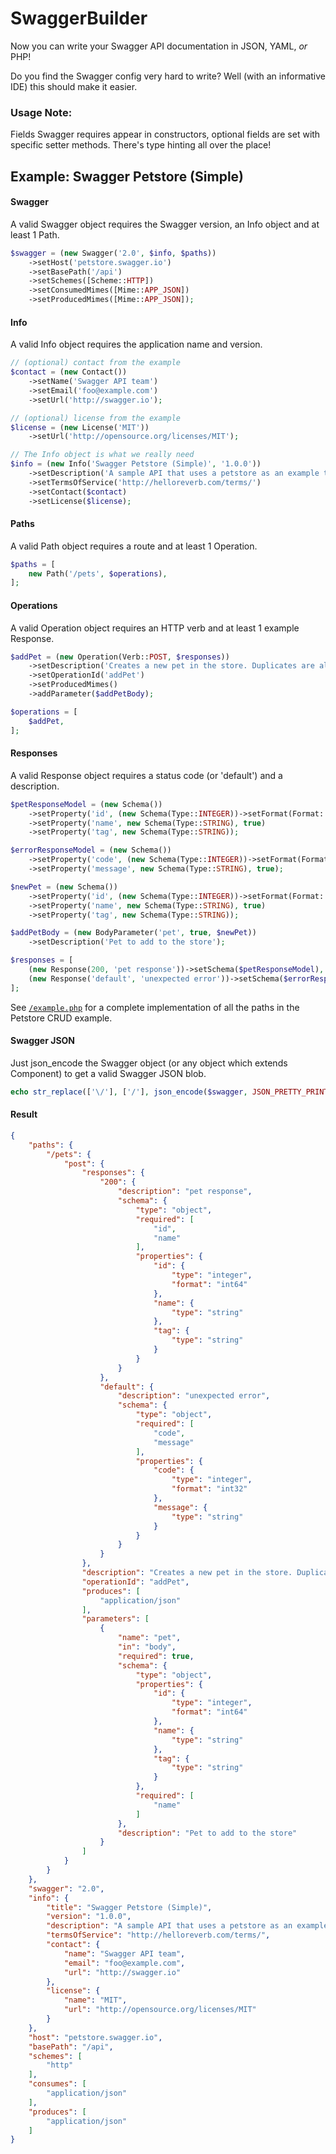 # SwaggerBuilder
Now you can write your Swagger API documentation in JSON, YAML, _or_ PHP!

Do you find the Swagger config very hard to write? Well (with an informative IDE) this should make it easier.

### Usage Note:
Fields Swagger requires appear in constructors, optional fields are set with specific setter methods. There's type hinting all over the place!

## Example: Swagger Petstore (Simple)

#### Swagger
A valid Swagger object requires the Swagger version, an Info object and at least 1 Path.
```php
$swagger = (new Swagger('2.0', $info, $paths))
    ->setHost('petstore.swagger.io')
    ->setBasePath('/api')
    ->setSchemes([Scheme::HTTP])
    ->setConsumedMimes([Mime::APP_JSON])
    ->setProducedMimes([Mime::APP_JSON]);
```

#### Info
A valid Info object requires the application name and version.
```php
// (optional) contact from the example
$contact = (new Contact())
    ->setName('Swagger API team')
    ->setEmail('foo@example.com')
    ->setUrl('http://swagger.io');

// (optional) license from the example
$license = (new License('MIT'))
    ->setUrl('http://opensource.org/licenses/MIT');

// The Info object is what we really need
$info = (new Info('Swagger Petstore (Simple)', '1.0.0'))
    ->setDescription('A sample API that uses a petstore as an example to demonstrate features in the swagger-2.0 specification')
    ->setTermsOfService('http://helloreverb.com/terms/')
    ->setContact($contact)
    ->setLicense($license);
```

#### Paths
A valid Path object requires a route and at least 1 Operation.
```php
$paths = [
    new Path('/pets', $operations),
];
```

#### Operations
A valid Operation object requires an HTTP verb and at least 1 example Response.
```php
$addPet = (new Operation(Verb::POST, $responses))
    ->setDescription('Creates a new pet in the store. Duplicates are allowed')
    ->setOperationId('addPet')
    ->setProducedMimes()
    ->addParameter($addPetBody);

$operations = [
    $addPet,
];
```

#### Responses
A valid Response object requires a status code (or 'default') and a description.
```php
$petResponseModel = (new Schema())
    ->setProperty('id', (new Schema(Type::INTEGER))->setFormat(Format::LONG), true)
    ->setProperty('name', new Schema(Type::STRING), true)
    ->setProperty('tag', new Schema(Type::STRING));

$errorResponseModel = (new Schema())
    ->setProperty('code', (new Schema(Type::INTEGER))->setFormat(Format::INTEGER), true)
    ->setProperty('message', new Schema(Type::STRING), true);

$newPet = (new Schema())
    ->setProperty('id', (new Schema(Type::INTEGER))->setFormat(Format::LONG))
    ->setProperty('name', new Schema(Type::STRING), true)
    ->setProperty('tag', new Schema(Type::STRING));

$addPetBody = (new BodyParameter('pet', true, $newPet))
    ->setDescription('Pet to add to the store');

$responses = [
    (new Response(200, 'pet response'))->setSchema($petResponseModel),
    (new Response('default', 'unexpected error'))->setSchema($errorResponseModel),
];
```
See [`/example.php`](https://github.com/SamuelDavis/SwaggerBuilder/blob/master/example.php) for a complete implementation of all the paths in the Petstore CRUD example.

#### Swagger JSON
Just json_encode the Swagger object (or any object which extends Component) to get a valid Swagger JSON blob.
```php
echo str_replace(['\/'], ['/'], json_encode($swagger, JSON_PRETTY_PRINT)) . "\n";
```
#### Result
```json
{
    "paths": {
        "/pets": {
            "post": {
                "responses": {
                    "200": {
                        "description": "pet response",
                        "schema": {
                            "type": "object",
                            "required": [
                                "id",
                                "name"
                            ],
                            "properties": {
                                "id": {
                                    "type": "integer",
                                    "format": "int64"
                                },
                                "name": {
                                    "type": "string"
                                },
                                "tag": {
                                    "type": "string"
                                }
                            }
                        }
                    },
                    "default": {
                        "description": "unexpected error",
                        "schema": {
                            "type": "object",
                            "required": [
                                "code",
                                "message"
                            ],
                            "properties": {
                                "code": {
                                    "type": "integer",
                                    "format": "int32"
                                },
                                "message": {
                                    "type": "string"
                                }
                            }
                        }
                    }
                },
                "description": "Creates a new pet in the store. Duplicates are allowed",
                "operationId": "addPet",
                "produces": [
                    "application/json"
                ],
                "parameters": [
                    {
                        "name": "pet",
                        "in": "body",
                        "required": true,
                        "schema": {
                            "type": "object",
                            "properties": {
                                "id": {
                                    "type": "integer",
                                    "format": "int64"
                                },
                                "name": {
                                    "type": "string"
                                },
                                "tag": {
                                    "type": "string"
                                }
                            },
                            "required": [
                                "name"
                            ]
                        },
                        "description": "Pet to add to the store"
                    }
                ]
            }
        }
    },
    "swagger": "2.0",
    "info": {
        "title": "Swagger Petstore (Simple)",
        "version": "1.0.0",
        "description": "A sample API that uses a petstore as an example to demonstrate features in the swagger-2.0 specification",
        "termsOfService": "http://helloreverb.com/terms/",
        "contact": {
            "name": "Swagger API team",
            "email": "foo@example.com",
            "url": "http://swagger.io"
        },
        "license": {
            "name": "MIT",
            "url": "http://opensource.org/licenses/MIT"
        }
    },
    "host": "petstore.swagger.io",
    "basePath": "/api",
    "schemes": [
        "http"
    ],
    "consumes": [
        "application/json"
    ],
    "produces": [
        "application/json"
    ]
}
```
